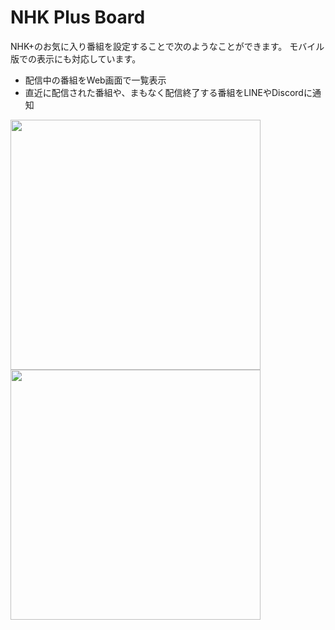 # NHK Plus Board

NHK+のお気に入り番組を設定することで次のようなことができます。
モバイル版での表示にも対応しています。

- 配信中の番組をWeb画面で一覧表示
- 直近に配信された番組や、まもなく配信終了する番組をLINEやDiscordに通知

<img src="https://github.com/user-attachments/assets/85cc222f-5cb8-4e08-8fa1-43d323aca0e7" width="400" />
<img src="https://github.com/user-attachments/assets/cdfb01e9-a499-4839-8f43-6376ffdaf8fa" width="400" />

